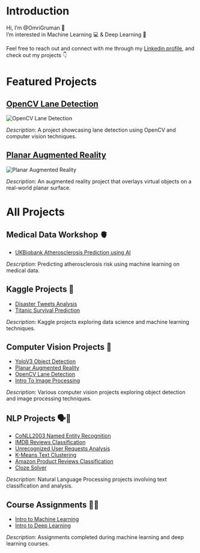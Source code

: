 # Introduction

Hi, I’m @OmriGruman 👋  
I’m interested in Machine Learning 💻 & Deep Learning 🧠

Feel free to reach out and connect with me through my [Linkedin profile](https://www.linkedin.com/in/omri-gruman-383b4821a/), and check out my projects 👇

# Featured Projects

## [OpenCV Lane Detection](https://github.com/OmriGruman/opencv-lane-detection)

![OpenCV Lane Detection](https://github.com/OmriGruman/opencv-lane-detection/blob/master/Videos/lanes.gif)

*Description*: A project showcasing lane detection using OpenCV and computer vision techniques.

## [Planar Augmented Reality](https://github.com/OmriGruman/augmented-reality)

![Planar Augmented Reality](https://github.com/OmriGruman/augmented-reality/blob/master/Videos/rendered_drill.gif)

*Description*: An augmented reality project that overlays virtual objects on a real-world planar surface.

# All Projects

## Medical Data Workshop 🫀

- [UKBiobank Atherosclerosis Prediction using AI](https://github.com/OmriGruman/ukb-atherosclerosis-prediction)

*Description*: Predicting atherosclerosis risk using machine learning on medical data.

## Kaggle Projects 🏅

- [Disaster Tweets Analysis](https://github.com/OmriGruman/disaster-tweets-classification)
- [Titanic Survival Prediction](https://github.com/OmriGruman/titanic-survival-prediction)

*Description*: Kaggle projects exploring data science and machine learning techniques.

## Computer Vision Projects 👀

- [YoloV3 Object Detection](https://github.com/OmriGruman/yolo-v3-object-detection)
- [Planar Augmented Reality](https://github.com/OmriGruman/planar-augmented-reality)
- [OpenCV Lane Detection](https://github.com/OmriGruman/opencv-lane-detection)
- [Intro To Image Processing](https://github.com/OmriGruman/intro-to-image-processing)

*Description*: Various computer vision projects exploring object detection and image processing techniques.

## NLP Projects 🗣️📃

- [CoNLL2003 Named Entity Recognition](https://github.com/OmriGruman/conll2003-ner)
- [IMDB Reviews Classification](https://github.com/OmriGruman/imdb-reviews-lm-classification)
- [Unrecognized User Requests Analysis](https://github.com/OmriGruman/unrecognized-user-requests-analysis)
- [K-Means Text Clustering](https://github.com/OmriGruman/k-means-text-clustering)
- [Amazon Product Reviews Classification](https://github.com/OmriGruman/amazon-product-reviews-classification)
- [Cloze Solver](https://github.com/OmriGruman/cloze-solver)

*Description*: Natural Language Processing projects involving text classification and analysis.

## Course Assignments 🧑‍🎓

- [Intro to Machine Learning](https://github.com/OmriGruman/intro-to-machine-learning)
- [Intro to Deep Learning](https://github.com/OmriGruman/intro-to-deep-learning)

*Description*: Assignments completed during machine learning and deep learning courses.


